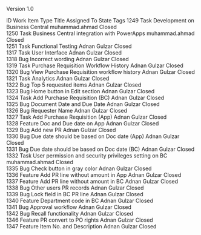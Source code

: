 Version 1.0

ID	Work Item Type	Title	Assigned To	State	Tags
1249	Task	Development on Business Central	muhammad.ahmad	Closed	 
1250	Task	Business Central integration with PowerApps	muhammad.ahmad	Closed	 
1251	Task	Functional Testing	Adnan Gulzar	Closed	 
1317	Task	User Interface	Adnan Gulzar	Closed	 
1318	Bug	Incorrect wording	Adnan Gulzar	Closed	 
1319	Task	Purchase Requisition Workflow History	Adnan Gulzar	Closed	 
1320	Bug	View Purchase Requisition workflow history	Adnan Gulzar	Closed	 
1321	Task	Analytics	Adnan Gulzar	Closed	 
1322	Bug	Top 5 requested items	Adnan Gulzar	Closed	 
1323	Bug	Home button in Edit section	Adnan Gulzar	Closed	 
1324	Task	Add Purchase Requisition (BC)	Adnan Gulzar	Closed	 
1325	Bug	Document Date and Due Date	Adnan Gulzar	Closed	 
1326	Bug	Requester Name	Adnan Gulzar	Closed	 
1327	Task	Add Purchase Requisition (App)	Adnan Gulzar	Closed	 
1328	Feature	Doc and Due date on App	Adnan Gulzar	Closed	 
1329	Bug	Add new PR	Adnan Gulzar	Closed	 
1330	Bug	Due date should be based on Doc date (App)	Adnan Gulzar	Closed	 
1331	Bug	Due date should be based on Doc date (BC)	Adnan Gulzar	Closed	 
1332	Task	User permission and security privileges setting on BC	muhammad.ahmad	Closed	 
1335	Bug	Check button in gray color	Adnan Gulzar	Closed	 
1336	Feature	Add PR line without amount in App	Adnan Gulzar	Closed	 
1337	Feature	Add PR line without amount in BC	Adnan Gulzar	Closed	 
1338	Bug	Other users PR records	Adnan Gulzar	Closed	 
1339	Bug	Lock field in BC PR line	Adnan Gulzar	Closed	 
1340	Feature	Department code in BC	Adnan Gulzar	Closed	 
1341	Bug	Approval workflow	Adnan Gulzar	Closed	 
1342	Bug	Recall functionality	Adnan Gulzar	Closed	 
1346	Feature	PR convert to PO rights	Adnan Gulzar	Closed	 
1347	Feature	Item No. and Description	Adnan Gulzar	Closed	 